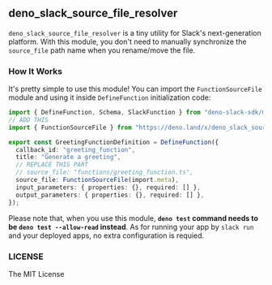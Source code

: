 ## deno_slack_source_file_resolver

`deno_slack_source_file_resolver` is a tiny utility for Slack's next-generation
platform. With this module, you don't need to manually synchronize the
`source_file` path name when you rename/move the file.

### How It Works

It's pretty simple to use this module! You can import the `FunctionSourceFile`
module and using it inside `DefineFunction` initialization code:

```typescript
import { DefineFunction, Schema, SlackFunction } from "deno-slack-sdk/mod.ts";
// ADD THIS
import { FunctionSourceFile } from "https://deno.land/x/deno_slack_source_file_resolver@0.2.0/mod.ts";

export const GreetingFunctionDefinition = DefineFunction({
  callback_id: "greeting_function",
  title: "Generate a greeting",
  // REPLACE THIS PART
  // source_file: "functions/greeting_function.ts",
  source_file: FunctionSourceFile(import.meta),
  input_parameters: { properties: {}, required: [] },
  output_parameters: { properties: {}, required: [] },
});
```

Please note that, when you use this module, **`deno test` command needs to be
`deno test --allow-read` instead**. As for running your app by `slack run` and
your deployed apps, no extra configuration is requied.

### LICENSE

The MIT License
